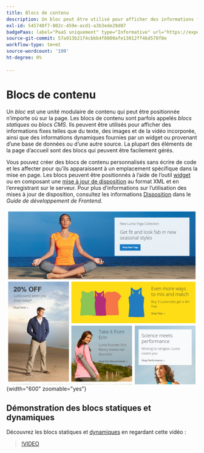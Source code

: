 ```yaml
---
title: Blocs de contenu
description: Un bloc peut être utilisé pour afficher des informations fixes telles que du texte, des images et de la vidéo incorporée, ainsi que des informations dynamiques.
exl-id: 545740f7-802c-459e-acd1-a3b3ede29d07
badgePaas: label="PaaS uniquement" type="Informative" url="https://experienceleague.adobe.com/en/docs/commerce/user-guides/product-solutions" tooltip="S’applique uniquement aux projets Adobe Commerce on Cloud (infrastructure PaaS gérée par Adobe) et aux projets On-premise."
source-git-commit: 57a913b21f4cbbb4f0800afe13012ff46d578f8e
workflow-type: tm+mt
source-wordcount: '199'
ht-degree: 0%

---
```


# Blocs de contenu

Un _bloc_ est une unité modulaire de contenu qui peut être positionnée n’importe où sur la page. Les blocs de contenu sont parfois appelés _blocs statiques_ ou _blocs CMS_. Ils peuvent être utilisés pour afficher des informations fixes telles que du texte, des images et de la vidéo incorporée, ainsi que des informations dynamiques fournies par un widget ou provenant d’une base de données ou d’une autre source. La plupart des éléments de la page d’accueil sont des blocs qui peuvent être facilement gérés.

Vous pouvez créer des blocs de contenu personnalisés sans écrire de code et les affecter pour qu’ils apparaissent à un emplacement spécifique dans la mise en page. Les blocs peuvent être positionnés à l’aide de l’outil [widget](widget-static-block.md) ou en composant une [mise à jour de disposition](layout-updates.md) au format XML et en l’enregistrant sur le serveur. Pour plus d’informations sur l’utilisation des mises à jour de disposition, consultez les informations [Disposition][1] dans le _Guide de développement de Frontend_.

![Blocs sur l’exemple de page d’accueil de storefront](./assets/storefront-blocks-home-page.png){width="600" zoomable="yes"}

## Démonstration des blocs statiques et dynamiques

Découvrez les blocs statiques et [dynamiques](dynamic-blocks.md) en regardant cette vidéo :

>[!VIDEO](https://video.tv.adobe.com/v/343783?quality=12&learn=on)

[1]: https://developer.adobe.com/commerce/frontend-core/guide/layouts/
